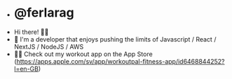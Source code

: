 - # @ferlarag
- Hi there! 👋🏽
- 👀 I'm a developer that enjoys pushing the limits of Javascript / React / NextJS / NodeJS / AWS
- 🏋🏽 Check out my workout app on the App Store (https://apps.apple.com/sv/app/workoutpal-fitness-app/id6468844252?l=en-GB)
<!---
ferlarag/ferlarag is a ✨ special ✨ repository because its `README.md` (this file) appears on your GitHub profile.
You can click the Preview link to take a look at your changes.
--->
